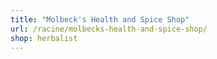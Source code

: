```yaml
---
title: "Molbeck's Health and Spice Shop"
url: /racine/molbecks-health-and-spice-shop/
shop: herbalist
---
```

